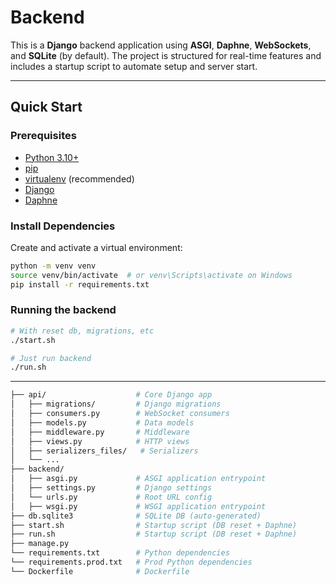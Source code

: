 # Backend

This is a **Django** backend application using **ASGI**, **Daphne**, **WebSockets**, and **SQLite** (by default). The project is structured for real-time features and includes a startup script to automate setup and server start.

---

## Quick Start

### Prerequisites

- [Python 3.10+](https://www.python.org/downloads/)
- [pip](https://pip.pypa.io/en/stable/)
- [virtualenv](https://virtualenv.pypa.io/) (recommended)
- [Django](https://www.djangoproject.com/)
- [Daphne](https://github.com/django/daphne)

### Install Dependencies

Create and activate a virtual environment:

```bash
python -m venv venv
source venv/bin/activate  # or venv\Scripts\activate on Windows
pip install -r requirements.txt
```

### Running the backend

```bash
# With reset db, migrations, etc
./start.sh

# Just run backend
./run.sh
```

---

```bash
├── api/                    # Core Django app
│   ├── migrations/         # Django migrations
│   ├── consumers.py        # WebSocket consumers
│   ├── models.py           # Data models
│   ├── middleware.py       # Middleware
│   ├── views.py            # HTTP views
│   ├── serializers_files/   # Serializers
│   └── ...
├── backend/
│   ├── asgi.py             # ASGI application entrypoint
│   ├── settings.py         # Django settings
│   └── urls.py             # Root URL config
│   ├── wsgi.py             # WSGI application entrypoint
├── db.sqlite3              # SQLite DB (auto-generated)
├── start.sh                # Startup script (DB reset + Daphne)
├── run.sh                  # Startup script (DB reset + Daphne)
├── manage.py
└── requirements.txt        # Python dependencies
└── requirements.prod.txt   # Prod Python dependencies
└── Dockerfile              # Dockerfile
```

